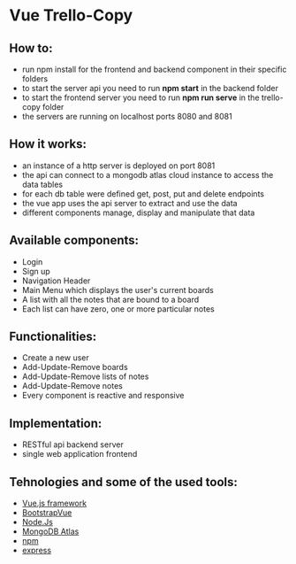 # Vue Trello-Copy

## How to:
  - run npm install for the frontend and backend component in their specific folders
  - to start the server api you need to run **npm start** in the backend folder
  - to start the frontend server you need to run **npm run serve** in the trello-copy folder
  - the servers are running on localhost ports 8080 and 8081

## How it works:
  - an instance of a http server is deployed on port 8081
  - the api can connect to a mongodb atlas cloud instance to access the data tables
  - for each db table were defined get, post, put and delete endpoints
  - the vue app uses the api server to extract and use the data
  - different components manage, display and manipulate that data

## Available components:
  - Login
  - Sign up
  - Navigation Header
  - Main Menu which displays the user's current boards
  - A list with all the notes that are bound to a board
  - Each list can have zero, one or more particular notes

## Functionalities:
  - Create a new user
  - Add-Update-Remove boards
  - Add-Update-Remove lists of notes
  - Add-Update-Remove notes
  - Every component is reactive and responsive
  
## Implementation:
  - RESTful api backend server
  - single web application frontend
 
## Tehnologies and some of the used tools:
  - [Vue.js framework](https://vuejs.org/)
  - [BootstrapVue](https://bootstrap-vue.org/)
  - [Node.Js](https://nodejs.org/en/)
  - [MongoDB Atlas](https://www.mongodb.com/cloud/atlas)
  - [npm](https://www.npmjs.com/)
  - [express](https://expressjs.com/)
